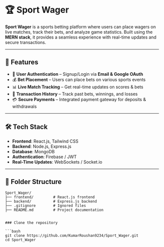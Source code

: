 # 🏆 Sport Wager

**Sport Wager** is a sports betting platform where users can place wagers on live matches, track their bets, and analyze game statistics. Built using the **MERN stack**, it provides a seamless experience with real-time updates and secure transactions.

---

## 🚀 Features

- 🔐 **User Authentication** – Signup/Login via **Email & Google OAuth**
- 💰 **Bet Placement** – Users can place bets on various sports events
- 📊 **Live Match Tracking** – Get real-time updates on scores & bets
- 🔄 **Transaction History** – Track past bets, winnings, and losses
- 💳 **Secure Payments** – Integrated payment gateway for deposits & withdrawals

---

## 🛠️ Tech Stack

- **Frontend**: React.js, Tailwind CSS
- **Backend**: Node.js, Express.js
- **Database**: MongoDB
- **Authentication**: Firebase / JWT
- **Real-Time Updates**: WebSockets / Socket.io

---

## 📂 Folder Structure

````plaintext
Sport_Wager/
├── frontend/         # React.js frontend
├── backend/          # Express.js backend
├── .gitignore        # Ignored files
├── README.md         # Project documentation


### Clone the repository

```bash
git clone https://github.com/KumarRoushan9234/Sport_Wager.git
cd Sport_Wager
````
